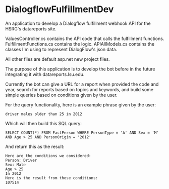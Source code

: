 # DialogflowFulfillmentDev
An application to develop a Dialogflow fulfillment webhook API for the HSRG's datareports site.

ValuesController.cs contains the API code that calls the fulfillment functions.
FulfillmentFunctions.cs contains the logic.
APIAllModels.cs contains the classes I'm using to represent DialogFlow's json data.

All other files are default asp.net new project files.

The purpose of this application is to develop the bot before in the future integrating it with datareports.lsu.edu.

Currently the bot can give a URL for a report when provided the code and year, search for reports based on topics and keywords, and build some simple queries based on conditions given by the user.

For the query functionality, here is an example phrase given by the user:

    driver males older than 25 in 2012

Which will then build this SQL query:

    SELECT COUNT(*) FROM FactPerson WHERE PersonType = 'A' AND Sex = 'M' AND Age > 25 AND PersonOrigin = '2012'
    
And return this as the result:

    Here are the conditions we considered:
    Person: Driver
    Sex: Male
    Age > 25
    In 2012
    Here is the result from those conditions:
    107514
